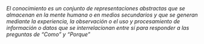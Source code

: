 

<em>
El conocimiento es un conjunto de representaciones abstractas que se almacenan en la mente humana o en medios secundarios y que se generan mediante la experiencia, la observación o el uso y procesamiento de información o datos que se interrelacionan  entre sí para responder a las preguntas de “Como” y “Porque”</em>